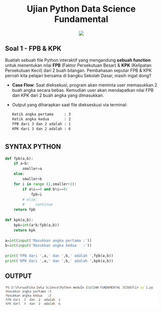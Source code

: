 <h1 align='center'><b>
Ujian Python Data Science Fundamental </b></h1>
<p align='center'>
<img align='center' width='250' src="https://camo.githubusercontent.com/b03766107f76af8a03541076748168e6e6deafef/68747470733a2f2f7374617469632e7769787374617469632e636f6d2f6d656469612f3265366166325f66363961343237316333353334616531383639613765643633653237386232627e6d76322e706e672f76312f66696c6c2f775f3234362c685f33392c616c5f632c75736d5f302e36365f312e30305f302e30312f3265366166325f66363961343237316333353334616531383639613765643633653237386232627e6d76322e706e67"> </p>


## Soal 1 - FPB & KPK

Buatlah sebuah file Python interaktif yang mengandung **sebuah function** untuk menentukan nilai **FPB** (Faktor Persekutuan Besar) & **KPK** (Kelipatan Persekutuan Kecil) dari 2 buah bilangan. Pembahasan seputar FPB & KPK pernah kita pelajari bersama di bangku Sekolah Dasar, masih ingat dong?

* **Case Flow**: Saat dieksekusi, program akan meminta user memasukkan 2 buah angka secara bebas. Kemudian user akan mendapatkan nilai FPB dan KPK dari 2 buah angka yang dimasukkan.

* Output yang diharapkan saat file diekseskusi via terminal:
    ```
    Ketik angka pertama     : 3
    Ketik angka kedua       : 2
    FPB dari 3 dan 2 adalah : 1
    KPK dari 3 dan 2 adalah : 6
    ```
#
## SYNTAX PYTHON
```python
def fpb(a,b):
    if a<b:
        smaller=a
    else:
        smaller=b
    for i in range (1,smaller+1):
        if a%i==0 and b%i==0:
            fpb=i
        # else:
        #     continue
    return fpb

def kpk(a,b):
    kpk=int(a*b/fpb(a,b))
    return kpk

a=int(input('Masukkan angka pertama :'))
b=int(input('Masukkan angka kedua   :'))

print('FPB dari ',a,' dan ',b,' adalah ',fpb(a,b))
print('KPK dari ',a,' dan ',b,' adalah ',kpk(a,b))
```
## OUTPUT

<img align='left' src='./kpk_fpb.png'>




